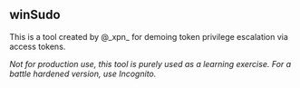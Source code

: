 ## winSudo

This is a tool created by @\_xpn\_ for demoing token privilege escalation via access tokens.

_Not for production use, this tool is purely used as a learning exercise. For a battle hardened version, use Incognito._

